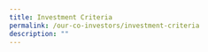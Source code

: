 ```yaml
---
title: Investment Criteria
permalink: /our-co-investors/investment-criteria
description: ""
---
```

